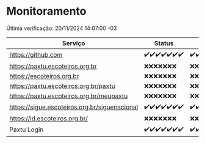 # Monitoramento

Última verificação: 20/11/2024 14:07:00 -03

|Serviço|Status|Últimas 24h|
|---|---|---|
|https://github.com|<span title="2024-11-13: OK=23">✔️</span><span title="2024-11-14: OK=23">✔️</span><span title="2024-11-15: OK=23">✔️</span><span title="2024-11-16: OK=23">✔️</span><span title="2024-11-17: OK=23">✔️</span><span title="2024-11-18: OK=23">✔️</span><span title="2024-11-19: OK=16">✔️</span>|<span title="19/11/2024 14:07:00 -03 : 200">✔️</span><span title="19/11/2024 15:11:00 -03 : 200">✔️</span><span title="19/11/2024 16:06:00 -03 : 200">✔️</span><span title="19/11/2024 17:09:00 -03 : 200">✔️</span><span title="19/11/2024 18:07:00 -03 : 200">✔️</span><span title="19/11/2024 19:07:00 -03 : 200">✔️</span><span title="19/11/2024 20:08:00 -03 : 200">✔️</span><span title="19/11/2024 21:41:00 -03 : 200">✔️</span><span title="19/11/2024 23:15:00 -03 : 200">✔️</span><span title="20/11/2024 00:20:00 -03 : 200">✔️</span><span title="20/11/2024 01:11:00 -03 : 200">✔️</span><span title="20/11/2024 02:08:00 -03 : 200">✔️</span><span title="20/11/2024 03:12:00 -03 : 200">✔️</span><span title="20/11/2024 04:08:00 -03 : 200">✔️</span><span title="20/11/2024 05:12:00 -03 : 200">✔️</span><span title="20/11/2024 06:09:00 -03 : 200">✔️</span><span title="20/11/2024 07:09:00 -03 : 200">✔️</span><span title="20/11/2024 08:07:00 -03 : 200">✔️</span><span title="20/11/2024 09:16:00 -03 : 200">✔️</span><span title="20/11/2024 10:19:00 -03 : 200">✔️</span><span title="20/11/2024 11:08:00 -03 : 200">✔️</span><span title="20/11/2024 12:08:00 -03 : 200">✔️</span><span title="20/11/2024 13:10:00 -03 : 200">✔️</span><span title="20/11/2024 14:07:00 -03 : 200">✔️</span>|
|https://paxtu.escoteiros.org.br|<span title="2024-11-13: Falhas=23">❌</span><span title="2024-11-14: Falhas=23">❌</span><span title="2024-11-15: Falhas=23">❌</span><span title="2024-11-16: Falhas=23">❌</span><span title="2024-11-17: Falhas=23">❌</span><span title="2024-11-18: Falhas=23">❌</span><span title="2024-11-19: Falhas=16">❌</span>|<span title="19/11/2024 14:07:00 -03 : 403">❌</span><span title="19/11/2024 15:11:00 -03 : 403">❌</span><span title="19/11/2024 16:06:00 -03 : 403">❌</span><span title="19/11/2024 17:09:00 -03 : 403">❌</span><span title="19/11/2024 18:07:00 -03 : 403">❌</span><span title="19/11/2024 19:07:00 -03 : 403">❌</span><span title="19/11/2024 20:08:00 -03 : 403">❌</span><span title="19/11/2024 21:41:00 -03 : 403">❌</span><span title="19/11/2024 23:15:00 -03 : 403">❌</span><span title="20/11/2024 00:20:00 -03 : 403">❌</span><span title="20/11/2024 01:11:00 -03 : 403">❌</span><span title="20/11/2024 02:08:00 -03 : 403">❌</span><span title="20/11/2024 03:12:00 -03 : 403">❌</span><span title="20/11/2024 04:08:00 -03 : 403">❌</span><span title="20/11/2024 05:12:00 -03 : 403">❌</span><span title="20/11/2024 06:09:00 -03 : 403">❌</span><span title="20/11/2024 07:09:00 -03 : 403">❌</span><span title="20/11/2024 08:07:00 -03 : 403">❌</span><span title="20/11/2024 09:16:00 -03 : 403">❌</span><span title="20/11/2024 10:19:00 -03 : 403">❌</span><span title="20/11/2024 11:08:00 -03 : 403">❌</span><span title="20/11/2024 12:08:00 -03 : 403">❌</span><span title="20/11/2024 13:10:00 -03 : 403">❌</span><span title="20/11/2024 14:07:00 -03 : 403">❌</span>|
|https://escoteiros.org.br|<span title="2024-11-13: Falhas=23">❌</span><span title="2024-11-14: Falhas=23">❌</span><span title="2024-11-15: Falhas=23">❌</span><span title="2024-11-16: Falhas=23">❌</span><span title="2024-11-17: Falhas=23">❌</span><span title="2024-11-18: Falhas=23">❌</span><span title="2024-11-19: Falhas=16">❌</span>|<span title="19/11/2024 14:07:00 -03 : 403">❌</span><span title="19/11/2024 15:11:00 -03 : 403">❌</span><span title="19/11/2024 16:06:00 -03 : 403">❌</span><span title="19/11/2024 17:09:00 -03 : 403">❌</span><span title="19/11/2024 18:07:00 -03 : 403">❌</span><span title="19/11/2024 19:07:00 -03 : 403">❌</span><span title="19/11/2024 20:08:00 -03 : 403">❌</span><span title="19/11/2024 21:41:00 -03 : 403">❌</span><span title="19/11/2024 23:15:00 -03 : 403">❌</span><span title="20/11/2024 00:20:00 -03 : 403">❌</span><span title="20/11/2024 01:11:00 -03 : 403">❌</span><span title="20/11/2024 02:08:00 -03 : 403">❌</span><span title="20/11/2024 03:12:00 -03 : 403">❌</span><span title="20/11/2024 04:08:00 -03 : 403">❌</span><span title="20/11/2024 05:12:00 -03 : 403">❌</span><span title="20/11/2024 06:09:00 -03 : 403">❌</span><span title="20/11/2024 07:09:00 -03 : 403">❌</span><span title="20/11/2024 08:07:00 -03 : 403">❌</span><span title="20/11/2024 09:16:00 -03 : 403">❌</span><span title="20/11/2024 10:19:00 -03 : 403">❌</span><span title="20/11/2024 11:08:00 -03 : 403">❌</span><span title="20/11/2024 12:08:00 -03 : 403">❌</span><span title="20/11/2024 13:10:00 -03 : 403">❌</span><span title="20/11/2024 14:07:00 -03 : 403">❌</span>|
|https://paxtu.escoteiros.org.br/paxtu|<span title="2024-11-13: Falhas=23">❌</span><span title="2024-11-14: Falhas=23">❌</span><span title="2024-11-15: Falhas=23">❌</span><span title="2024-11-16: Falhas=23">❌</span><span title="2024-11-17: Falhas=23">❌</span><span title="2024-11-18: Falhas=23">❌</span><span title="2024-11-19: Falhas=16">❌</span>|<span title="19/11/2024 14:07:00 -03 : 403">❌</span><span title="19/11/2024 15:11:00 -03 : 403">❌</span><span title="19/11/2024 16:06:00 -03 : 403">❌</span><span title="19/11/2024 17:09:00 -03 : 403">❌</span><span title="19/11/2024 18:07:00 -03 : 403">❌</span><span title="19/11/2024 19:07:00 -03 : 403">❌</span><span title="19/11/2024 20:08:00 -03 : 403">❌</span><span title="19/11/2024 21:41:00 -03 : 403">❌</span><span title="19/11/2024 23:15:00 -03 : 403">❌</span><span title="20/11/2024 00:20:00 -03 : 403">❌</span><span title="20/11/2024 01:11:00 -03 : 403">❌</span><span title="20/11/2024 02:08:00 -03 : 403">❌</span><span title="20/11/2024 03:12:00 -03 : 403">❌</span><span title="20/11/2024 04:08:00 -03 : 403">❌</span><span title="20/11/2024 05:12:00 -03 : 403">❌</span><span title="20/11/2024 06:09:00 -03 : 403">❌</span><span title="20/11/2024 07:09:00 -03 : 403">❌</span><span title="20/11/2024 08:07:00 -03 : 403">❌</span><span title="20/11/2024 09:16:00 -03 : 403">❌</span><span title="20/11/2024 10:19:00 -03 : 403">❌</span><span title="20/11/2024 11:08:00 -03 : 403">❌</span><span title="20/11/2024 12:08:00 -03 : 403">❌</span><span title="20/11/2024 13:10:00 -03 : 403">❌</span><span title="20/11/2024 14:07:00 -03 : 403">❌</span>|
|https://paxtu.escoteiros.org.br/meupaxtu|<span title="2024-11-13: Falhas=23">❌</span><span title="2024-11-14: Falhas=23">❌</span><span title="2024-11-15: Falhas=23">❌</span><span title="2024-11-16: Falhas=23">❌</span><span title="2024-11-17: Falhas=23">❌</span><span title="2024-11-18: Falhas=23">❌</span><span title="2024-11-19: Falhas=16">❌</span>|<span title="19/11/2024 14:07:00 -03 : 403">❌</span><span title="19/11/2024 15:11:00 -03 : 403">❌</span><span title="19/11/2024 16:06:00 -03 : 403">❌</span><span title="19/11/2024 17:09:00 -03 : 403">❌</span><span title="19/11/2024 18:07:00 -03 : 403">❌</span><span title="19/11/2024 19:07:00 -03 : 403">❌</span><span title="19/11/2024 20:08:00 -03 : 403">❌</span><span title="19/11/2024 21:41:00 -03 : 403">❌</span><span title="19/11/2024 23:15:00 -03 : 403">❌</span><span title="20/11/2024 00:20:00 -03 : 403">❌</span><span title="20/11/2024 01:11:00 -03 : 403">❌</span><span title="20/11/2024 02:08:00 -03 : 403">❌</span><span title="20/11/2024 03:12:00 -03 : 403">❌</span><span title="20/11/2024 04:08:00 -03 : 403">❌</span><span title="20/11/2024 05:12:00 -03 : 403">❌</span><span title="20/11/2024 06:09:00 -03 : 403">❌</span><span title="20/11/2024 07:09:00 -03 : 403">❌</span><span title="20/11/2024 08:07:00 -03 : 403">❌</span><span title="20/11/2024 09:16:00 -03 : 403">❌</span><span title="20/11/2024 10:19:00 -03 : 403">❌</span><span title="20/11/2024 11:08:00 -03 : 403">❌</span><span title="20/11/2024 12:08:00 -03 : 403">❌</span><span title="20/11/2024 13:10:00 -03 : 403">❌</span><span title="20/11/2024 14:07:00 -03 : 403">❌</span>|
|https://sigue.escoteiros.org.br/siguenacional|<span title="2024-11-13: OK=23">✔️</span><span title="2024-11-14: OK=23">✔️</span><span title="2024-11-15: OK=23">✔️</span><span title="2024-11-16: OK=23">✔️</span><span title="2024-11-17: OK=23">✔️</span><span title="2024-11-18: OK=23">✔️</span><span title="2024-11-19: OK=16">✔️</span>|<span title="19/11/2024 14:07:00 -03 : 200">✔️</span><span title="19/11/2024 15:11:00 -03 : 200">✔️</span><span title="19/11/2024 16:06:00 -03 : 200">✔️</span><span title="19/11/2024 17:09:00 -03 : 200">✔️</span><span title="19/11/2024 18:07:00 -03 : 200">✔️</span><span title="19/11/2024 19:07:00 -03 : 200">✔️</span><span title="19/11/2024 20:08:00 -03 : 200">✔️</span><span title="19/11/2024 21:41:00 -03 : 200">✔️</span><span title="19/11/2024 23:15:00 -03 : 200">✔️</span><span title="20/11/2024 00:20:00 -03 : 200">✔️</span><span title="20/11/2024 01:11:00 -03 : 200">✔️</span><span title="20/11/2024 02:08:00 -03 : 200">✔️</span><span title="20/11/2024 03:12:00 -03 : 200">✔️</span><span title="20/11/2024 04:08:00 -03 : 200">✔️</span><span title="20/11/2024 05:12:00 -03 : 200">✔️</span><span title="20/11/2024 06:09:00 -03 : 200">✔️</span><span title="20/11/2024 07:09:00 -03 : 200">✔️</span><span title="20/11/2024 08:07:00 -03 : 200">✔️</span><span title="20/11/2024 09:16:00 -03 : 200">✔️</span><span title="20/11/2024 10:19:00 -03 : 200">✔️</span><span title="20/11/2024 11:08:00 -03 : 200">✔️</span><span title="20/11/2024 12:08:00 -03 : 200">✔️</span><span title="20/11/2024 13:10:00 -03 : 200">✔️</span><span title="20/11/2024 14:07:00 -03 : 200">✔️</span>|
|https://id.escoteiros.org.br/|<span title="2024-11-13: Falhas=23">❌</span><span title="2024-11-14: Falhas=23">❌</span><span title="2024-11-15: Falhas=23">❌</span><span title="2024-11-16: Falhas=23">❌</span><span title="2024-11-17: Falhas=23">❌</span><span title="2024-11-18: Falhas=23">❌</span><span title="2024-11-19: Falhas=16">❌</span>|<span title="19/11/2024 14:07:00 -03 : 403">❌</span><span title="19/11/2024 15:11:00 -03 : 403">❌</span><span title="19/11/2024 16:06:00 -03 : 403">❌</span><span title="19/11/2024 17:09:00 -03 : 403">❌</span><span title="19/11/2024 18:07:00 -03 : 403">❌</span><span title="19/11/2024 19:07:00 -03 : 403">❌</span><span title="19/11/2024 20:08:00 -03 : 403">❌</span><span title="19/11/2024 21:41:00 -03 : 403">❌</span><span title="19/11/2024 23:15:00 -03 : 403">❌</span><span title="20/11/2024 00:20:00 -03 : 403">❌</span><span title="20/11/2024 01:11:00 -03 : 403">❌</span><span title="20/11/2024 02:08:00 -03 : 403">❌</span><span title="20/11/2024 03:12:00 -03 : 403">❌</span><span title="20/11/2024 04:08:00 -03 : 403">❌</span><span title="20/11/2024 05:12:00 -03 : 403">❌</span><span title="20/11/2024 06:09:00 -03 : 403">❌</span><span title="20/11/2024 07:09:00 -03 : 403">❌</span><span title="20/11/2024 08:07:00 -03 : 403">❌</span><span title="20/11/2024 09:16:00 -03 : 403">❌</span><span title="20/11/2024 10:19:00 -03 : 403">❌</span><span title="20/11/2024 11:08:00 -03 : 403">❌</span><span title="20/11/2024 12:08:00 -03 : 403">❌</span><span title="20/11/2024 13:10:00 -03 : 403">❌</span><span title="20/11/2024 14:07:00 -03 : 403">❌</span>|
|Paxtu Login|<span title="2024-11-13: OK=23">✔️</span><span title="2024-11-14: OK=23">✔️</span><span title="2024-11-15: OK=23">✔️</span><span title="2024-11-16: OK=23">✔️</span><span title="2024-11-17: OK=23">✔️</span><span title="2024-11-18: OK=23">✔️</span><span title="2024-11-19: OK=16">✔️</span>|<span title="19/11/2024 14:07:00 -03 : 200">✔️</span><span title="19/11/2024 15:11:00 -03 : 200">✔️</span><span title="19/11/2024 16:06:00 -03 : 200">✔️</span><span title="19/11/2024 17:09:00 -03 : 200">✔️</span><span title="19/11/2024 18:07:00 -03 : 200">✔️</span><span title="19/11/2024 19:07:00 -03 : 200">✔️</span><span title="19/11/2024 20:08:00 -03 : 200">✔️</span><span title="19/11/2024 21:41:00 -03 : 200">✔️</span><span title="19/11/2024 23:15:00 -03 : 200">✔️</span><span title="20/11/2024 00:21:00 -03 : 200">✔️</span><span title="20/11/2024 01:11:00 -03 : 200">✔️</span><span title="20/11/2024 02:08:00 -03 : 200">✔️</span><span title="20/11/2024 03:12:00 -03 : 200">✔️</span><span title="20/11/2024 04:08:00 -03 : 200">✔️</span><span title="20/11/2024 05:12:00 -03 : 200">✔️</span><span title="20/11/2024 06:09:00 -03 : 200">✔️</span><span title="20/11/2024 07:09:00 -03 : 200">✔️</span><span title="20/11/2024 08:07:00 -03 : 200">✔️</span><span title="20/11/2024 09:16:00 -03 : 200">✔️</span><span title="20/11/2024 10:19:00 -03 : 200">✔️</span><span title="20/11/2024 11:08:00 -03 : 200">✔️</span><span title="20/11/2024 12:08:00 -03 : 200">✔️</span><span title="20/11/2024 13:10:00 -03 : 200">✔️</span><span title="20/11/2024 14:07:00 -03 : 200">✔️</span>|
